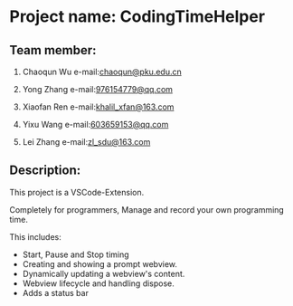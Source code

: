 # Project name: CodingTimeHelper

## Team member:

1. Chaoqun Wu	e-mail:chaoqun@pku.edu.cn

2. Yong Zhang    e-mail:976154779@qq.com

3. Xiaofan Ren    e-mail:khalil_xfan@163.com

4. Yixu Wang    e-mail:603659153@qq.com

5. Lei Zhang    e-mail:zl_sdu@163.com

## Description:

This project is a VSCode-Extension.

Completely for programmers, Manage and record your own programming time.

This includes:

* Start, Pause and Stop timing
* Creating and showing a prompt webview.
* Dynamically updating a webview's content.
* Webview lifecycle and handling dispose.
* Adds a status bar


